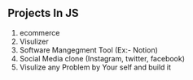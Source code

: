## Projects In JS 
1. ecommerce
2. Visulizer 
3. Software Mangegment Tool (Ex:- Notion)
4. Social Media clone (Instagram, twitter, facebook)
5. Visulize any Problem by Your self and build it 